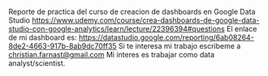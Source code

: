 Reporte de practica del curso de creacion de dashboards en Google Data Studio
https://www.udemy.com/course/crea-dashboards-de-google-data-studio-con-google-analytics/learn/lecture/22396394#questions
El enlace de mi dashboard es: https://datastudio.google.com/reporting/6ab08264-8de2-4663-917b-8ab9dc70ff35
Si te interesa mi trabajo escribeme a christian.farnast@gmail.com
Mi interes es trabajar como data analyst/scientist.
